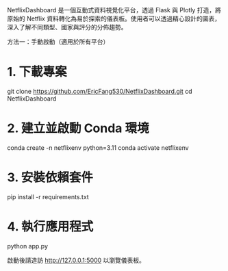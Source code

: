NetflixDashboard 是一個互動式資料視覺化平台，透過 Flask 與 Plotly 打造，將原始的 Netflix 資料轉化為易於探索的儀表板。使用者可以透過精心設計的圖表，深入了解不同類型、國家與評分的分佈趨勢。

方法一：手動啟動（適用於所有平台）

# 1. 下載專案
git clone https://github.com/EricFang530/NetflixDashboard.git
cd NetflixDashboard

# 2. 建立並啟動 Conda 環境
conda create -n netflixenv python=3.11
conda activate netflixenv

# 3. 安裝依賴套件
pip install -r requirements.txt

# 4. 執行應用程式
python app.py

啟動後請造訪 http://127.0.0.1:5000 以瀏覽儀表板。





